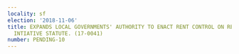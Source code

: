 ```yaml
---
locality: sf
election: '2018-11-06'
title: EXPANDS LOCAL GOVERNMENTS' AUTHORITY TO ENACT RENT CONTROL ON RESIDENTIAL PROPERTY.
  INTIATIVE STATUTE. (17-0041)
number: PENDING-10
---
```


